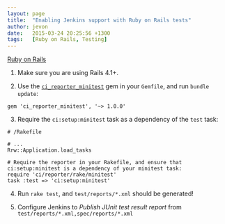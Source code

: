 ```yaml
---
layout: page
title:  "Enabling Jenkins support with Ruby on Rails tests"
author: jevon
date:   2015-03-24 20:25:56 +1300
tags:   [Ruby on Rails, Testing]
---
```


[Ruby on Rails](Ruby_on_Rails.md)

1. Make sure you are using Rails 4.1+.

2. Use the <a href="https://github.com/ci-reporter/ci_reporter_minitest">`ci_reporter_minitest`</a> gem in your `Gemfile`, and run `bundle update`:

```
gem 'ci_reporter_minitest', '~> 1.0.0'
```

3. Require the `ci:setup:minitest` task as a dependency of the `test` task:

```
# /Rakefile

# ...
Rrw::Application.load_tasks

# Require the reporter in your Rakefile, and ensure that ci:setup:minitest is a dependency of your minitest task:
require 'ci/reporter/rake/minitest'
task :test => 'ci:setup:minitest'
```

4. Run `rake test`, and `test/reports/*.xml` should be generated!

5. Configure Jenkins to _Publish JUnit test result report_ from `test/reports/*.xml,spec/reports/*.xml`

